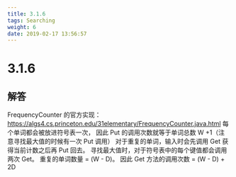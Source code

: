 ```yaml
---
title: 3.1.6
tags: Searching
weight: 6
date: 2019-02-17 13:56:57
---
```


# 3.1.6


## 解答

FrequencyCounter 的官方实现：https://algs4.cs.princeton.edu/31elementary/FrequencyCounter.java.html
每个单词都会被放进符号表一次，
因此 Put 的调用次数就等于单词总数 W +1（注意寻找最大值的时候有一次 Put 调用）
对于重复的单词，输入时会先调用 Get 获得当前计数之后再 Put 回去。
寻找最大值时，对于符号表中的每个键值都会调用两次 Get。
重复的单词数量 = (W - D)。
因此 Get 方法的调用次数 = (W - D) + 2D
